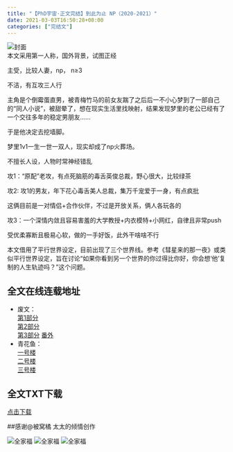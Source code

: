 ```yaml
---
title: "【PhD宇宙·正文完结】到此为止 NP（2020-2021）"
date: 2021-03-03T16:50:28+08:00
categories: ["完结文"]
---
```

![封面](/images/thatsit.jpeg)  
本文采用第一人称，国外背景，试图正经  

主受，比较人妻，np， n≥3  

不洁，有互攻三人行  

主角是个倒霉蛋直男，被青梅竹马的前女友踹了之后后一不小心梦到了一部自己的“同人小说”，被甜晕了，想在现实生活里找映射，结果发现梦里的老公已经有了一个交往多年的稳定男朋友……  

于是他决定去挖墙脚。  

梦里1v1一生一世一双人，现实却成了np火葬场。  

不擅长人设，人物时常神经错乱  

攻1：“原配”老攻，有点死脑筋的毒舌英俊总裁，野心很大，比较绿茶  

攻2:   攻1的男友，年下花心毒舌美人总裁，集万千宠爱于一身，有点疯批  

这俩目前是一对情侣+合作伙伴，不过是开放关系，俩人各玩各的  

攻3：一个深情内敛且容易害羞的大学教授+内衣模特+小网红，自律且非常push  

受优柔寡断且极易心软，做的一手好饭，此外干啥啥不行  

本文借用了平行世界设定，目前出现了三个世界线。参考《彗星来的那一夜》或类似平行世界设定，旨在讨论“如果你看到另一个世界的你过得比你好，你会想‘他’复制的人生轨迹吗？”这个问题。  

## 全文在线连载地址

- 废文： <br> [第1部分](https://www.sosad.fun/threads/96690/profile "废文专栏")  
[第2部分](https://www.sosad.fun/threads/96690/profile "废文专栏")  
[第3部分](https://www.sosad.fun/threads/96935/profile "废文专栏") 
[番外](https://www.sosad.fun/threads/114589/profile "废文专栏")  
-  青花鱼： <br> [一号楼](https://allcp.net/forum.php?mod=viewthread&tid=74323&extra= "访问链接")  
[二号楼](https://allcp.net/forum.php?mod=viewthread&tid=75174&extra= "访问链接")  
[三号楼](https://allcp.net/forum.php?mod=viewthread&tid=76539&extra= "访问链接")


## 全文TXT下载

[点击下载](/downloads/PhD平行世界-到此为止NPby贝塞尔.txt)

##感谢@被窝橘 太太的倾情创作

![全家福](/images/4psetting3.jpg)
![全家福](/images/4psetting2.jpg)
![全家福](/images/4psetting.jpg)


